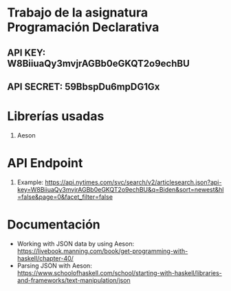 # Trabajo de la asignatura Programación Declarativa

## API KEY: W8BiiuaQy3mvjrAGBb0eGKQT2o9echBU

## API SECRET: 59BbspDu6mpDG1Gx

# Librerías usadas

1. Aeson

# API Endpoint

1. Example: https://api.nytimes.com/svc/search/v2/articlesearch.json?api-key=W8BiiuaQy3mvjrAGBb0eGKQT2o9echBU&q=Biden&sort=newest&hl=false&page=0&facet_filter=false

# Documentación

- Working with JSON data by using Aeson: https://livebook.manning.com/book/get-programming-with-haskell/chapter-40/
- Parsing JSON with Aeson: https://www.schoolofhaskell.com/school/starting-with-haskell/libraries-and-frameworks/text-manipulation/json
